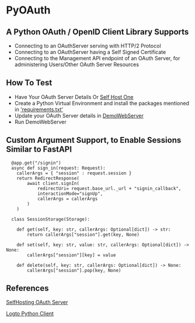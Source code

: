 # PyOAuth
## A Python OAuth / OpenID Client Library Supports
* Connecting to an OAuthServer serving with HTTP/2 Protocol
* Connecting to an OAuthServer having a Self Signed Certificate
* Connecting to the Management API endpoint of an OAuth Server, for administering Users/Other OAuth Server Resources

## How To Test
* Have Your OAuth Server Details Or [Self Host One](https://github.com/avarghesein/PyOAuth/blob/main/PyOAuthTest/SelfHostOAuthServer.md)
* Create a Python Virtual Environment and install the packages mentioned in ['requirements.txt'](https://github.com/avarghesein/PyOAuth/blob/main/PyOAuthTest/requirements.txt)
* Update your OAuth Server details in [DemoWebServer](https://github.com/avarghesein/PyOAuth/blob/main/PyOAuthTest/DemoWebServer.py)
* Run DemoWebServer

## Custom Argument Support, to Enable Sessions Similar to FastAPI

      @app.get("/signin")  
      async def sign_in(request: Request):
        callerArgs = { "session" : request.session }
        return RedirectResponse(
            await client.signIn(
                redirectUri= request.base_url._url + "signin_callback",
                interactionMode="signUp",
                callerArgs = callerArgs
            )
        )
    
      class SessionStorage(Storage):
  
        def get(self, key: str, callerArgs: Optional[dict]) -> str:
            return callerArgs["session"].get(key, None)
    
        def set(self, key: str, value: str, callerArgs: Optional[dict]) -> None:
            callerArgs["session"][key] = value
    
        def delete(self, key: str, callerArgs: Optional[dict]) -> None:
            callerArgs["session"].pop(key, None)
        
## References
  [SelfHosting OAuth Server](https://github.com/logto-io/logto/blob/master/docker-compose.yml)
  
  [Logto Python Client](https://github.com/logto-io/python/tree/master)
